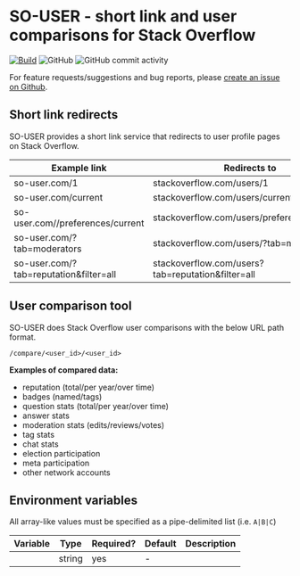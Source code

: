 # SO-USER - short link and user comparisons for Stack Overflow

[![Build](https://github.com/samliew/so-user/actions/workflows/nodejs.yml/badge.svg)](https://github.com/samliew/so-user/actions/workflows/nodejs.yml) ![GitHub](https://img.shields.io/github/license/samliew/so-user?color=blue) ![GitHub commit activity](https://img.shields.io/github/commit-activity/m/samliew/so-user)

For feature requests/suggestions and bug reports, please [create an issue on Github](https://github.com/samliew/so-user/issues).

## Short link redirects

SO-USER provides a short link service that redirects to user profile pages on Stack Overflow.

| Example link                           | Redirects to                                      |
| -------------------------------------- | ------------------------------------------------- |
| so-user.com/1                          | stackoverflow.com/users/1                         |
| so-user.com/current                    | stackoverflow.com/users/current                   |
| so-user.com//preferences/current       | stackoverflow.com/users/preferences/current       |
| so-user.com/?tab=moderators            | stackoverflow.com/users/?tab=moderators           |
| so-user.com/?tab=reputation&filter=all | stackoverflow.com/users?tab=reputation&filter=all |

## User comparison tool

SO-USER does Stack Overflow user comparisons with the below URL path format.

```
/compare/<user_id>/<user_id>
```

**Examples of compared data:**

- reputation (total/per year/over time)
- badges (named/tags)
- question stats (total/per year/over time)
- answer stats
- moderation stats (edits/reviews/votes)
- tag stats
- chat stats
- election participation
- meta participation
- other network accounts

## Environment variables

All array-like values must be specified as a pipe-delimited list (i.e. `A|B|C`)

| Variable | Type   | Required? | Default | Description |
| -------- | ------ | --------- | ------- | ----------- |
| ` `      | string | yes       | -       |             |
